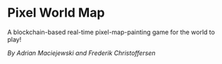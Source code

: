 # Pixel World Map

A blockchain-based real-time pixel-map-painting game for the world to play!

*By Adrian Maciejewski and Frederik Christoffersen*
